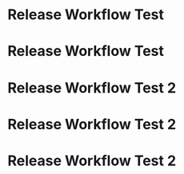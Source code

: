 # Release Workflow Test
# Release Workflow Test
# Release Workflow Test 2
# Release Workflow Test 2
# Release Workflow Test 2
